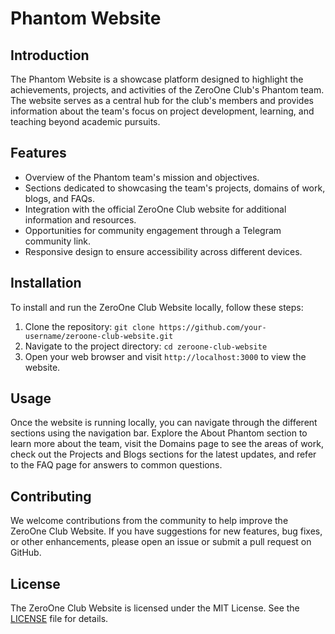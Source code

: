 # Phantom Website

## Introduction

The Phantom Website is a showcase platform designed to highlight the achievements, projects, and activities of the ZeroOne Club's Phantom team. The website serves as a central hub for the club's members and provides information about the team's focus on project development, learning, and teaching beyond academic pursuits.

## Features

- Overview of the Phantom team's mission and objectives.
- Sections dedicated to showcasing the team's projects, domains of work, blogs, and FAQs.
- Integration with the official ZeroOne Club website for additional information and resources.
- Opportunities for community engagement through a Telegram community link.
- Responsive design to ensure accessibility across different devices.

## Installation

To install and run the ZeroOne Club Website locally, follow these steps:

1. Clone the repository: `git clone https://github.com/your-username/zeroone-club-website.git`
2. Navigate to the project directory: `cd zeroone-club-website`
3. Open your web browser and visit `http://localhost:3000` to view the website.

## Usage

Once the website is running locally, you can navigate through the different sections using the navigation bar. Explore the About Phantom section to learn more about the team, visit the Domains page to see the areas of work, check out the Projects and Blogs sections for the latest updates, and refer to the FAQ page for answers to common questions.

## Contributing

We welcome contributions from the community to help improve the ZeroOne Club Website. If you have suggestions for new features, bug fixes, or other enhancements, please open an issue or submit a pull request on GitHub.

## License

The ZeroOne Club Website is licensed under the MIT License. See the [LICENSE](LICENSE) file for details.
